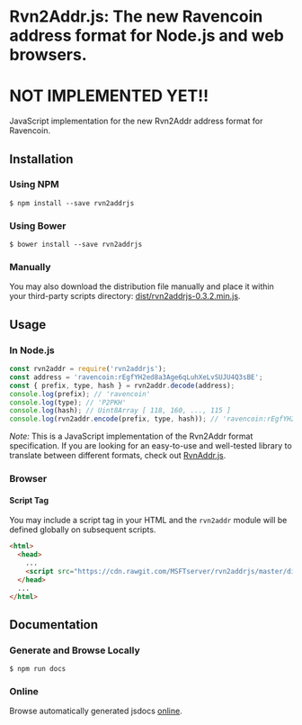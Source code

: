 # Rvn2Addr.js: The new Ravencoin address format for Node.js and web browsers.

# NOT IMPLEMENTED YET!!

JavaScript implementation for the new Rvn2Addr address format for Ravencoin.

## Installation

### Using NPM

```bsh
$ npm install --save rvn2addrjs
```

### Using Bower

```bsh
$ bower install --save rvn2addrjs
```

### Manually

You may also download the distribution file manually and place it within your third-party scripts directory: [dist/rvn2addrjs-0.3.2.min.js](https://cdn.rawgit.com/MSFTserver/rvn2addrjs/master/dist/rvn2addrjs-0.3.2.min.js).

## Usage

### In Node.js

```javascript
const rvn2addr = require('rvn2addrjs');
const address = 'ravencoin:rEgfYH2ed8a3Age6qLuhXeLvSUJU4Q3sBE';
const { prefix, type, hash } = rvn2addr.decode(address);
console.log(prefix); // 'ravencoin'
console.log(type); // 'P2PKH'
console.log(hash); // Uint8Array [ 118, 160, ..., 115 ]
console.log(rvn2addr.encode(prefix, type, hash)); // 'ravencoin:rEgfYH2ed8a3Age6qLuhXeLvSUJU4Q3sBE'
```

*Note:* This is a JavaScript implementation of the Rvn2Addr format specification. If you are looking for an easy-to-use and well-tested library to translate between different formats, check out [RvnAddr.js](https://github.com/MSFTserver/rvnaddrjs).

### Browser

#### Script Tag

You may include a script tag in your HTML and the `rvn2addr` module will be defined globally on subsequent scripts.

```html
<html>
  <head>
    ...
    <script src="https://cdn.rawgit.com/MSFTserver/rvn2addrjs/master/dist/rvn2addrjs-0.3.2.min.js"></script>
  </head>
  ...
</html>
```

## Documentation

### Generate and Browse Locally

```bsh
$ npm run docs
```

### Online

Browse automatically generated jsdocs [online](https://cdn.rawgit.com/bitcoincashjs/cashaddrjs/master/docs/index.html).
